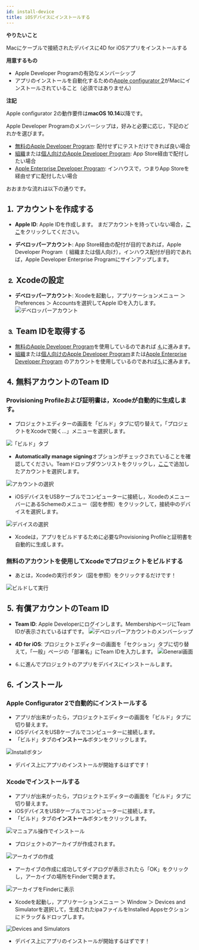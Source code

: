 ```yaml
---
id: install-device
title: iOSデバイスにインストールする
---
```


<div class = "objectives"> 

**やりたいこと**

Macにケーブルで接続されたデバイスに4D for iOSアプリをインストールする</div> <div class = "prerequisites"> 

**用意するもの**

* Apple Developer Programの有効なメンバーシップ
* アプリのインストールを自動化するための[Apple configurator 2](https://itunes.apple.com/us/app/apple-configurator-2/id1037126344)がMacにインストールされていること（必須ではありません）</div> <div class = "tips"> 

**注記**

Apple configurator 2の動作要件は**macOS 10.14**以降です。</div> 

Apple Developer Programのメンバーシップは，好みと必要に応じ，下記のどれかを選びます。

* [無料のApple Developer Program](free-developer-account.html): 配付せずにテストだけできれば良い場合
* [組織](register-apple-developer-program-organization.html)または[個人向けのApple Developer Program](register-apple-developer-program-individual.html): App Store経由で配付したい場合
* [Apple Enterprise Developer Program](register-apple-developer-enterprise-program.html): インハウスで，つまりApp Storeを経由せずに配付したい場合

おおまかな流れは以下の通りです。

## ⒈ アカウントを作成する

* **Apple ID**: Apple IDを作成します。 まだアカウントを持っていない場合，[ここ](https://appleid.apple.com/account#!&page=create)をクリックしてください。

* **デベロッパーアカウント**: App Store経由の配付が目的であれば，Apple Developer Program（ 組織または個人向け），インハウス配付が目的であれば，Apple Developer Enterprise Programにサインアップします。

## ⒉ Xcodeの設定

* **デベロッパーアカウント**: Xcodeを起動し，アプリケーションメニュー ＞ Preferences ＞ Accountsを選択してApple IDを入力します。 ![デベロッパーアカウント](assets/en/test-build/Developer-Account-4D-for-iOS.png) 

## ⒊ Team IDを取得する

* [無料のApple Developer Program](free-developer-account.html)を使用しているのであれば [⒋](#step-4-team-id-for-free-account)に進みます。
* [組織](register-apple-developer-program-organization.html)または[個人向けのApple Developer Program](register-apple-developer-program-individual.html)または[Apple Enterprise Developer Program](register-apple-developer-enterprise-program.html) のアカウントを使用しているのであれば[⒌](#step-5-team-id-for-paid-subscription-account)に進みます。

## ⒋ 無料アカウントのTeam ID

### Provisioning Profileおよび証明書は，Xcodeが自動的に生成します。

* プロジェクトエディターの画面を「ビルド」タブに切り替えて，「プロジェクトをXcodeで開く…」メニューを選択します。

![「ビルド」タブ](assets/en/test-build/Open-your-project-Xcode-4D-for-iOS.png)

* **Automatically manage signing**オプションがチェックされていることを確認してください。Teamドロップダウンリストをクリックし，[ここ](free-developer-account.html)で追加したアカウントを選択します。

![アカウントの選択](assets/en/test-build/account-Selection-Free-Account.png)

* iOSデバイスをUSBケーブルでコンピューターに接続し，XcodeのメニューバーにあるSchemeのメニュー（図を参照）をクリックして，接続中のデバイスを選択します。

![デバイスの選択](assets/en/test-build/select-device-Free-Account.png)

* Xcodeは，アプリをビルドするために必要なProvisioning Profileと証明書を自動的に生成します。

### 無料のアカウントを使用してXcodeでプロジェクトをビルドする

* あとは，Xcodeの実行ボタン（図を参照）をクリックするだけです！

![ビルドして実行](assets/en/test-build/Build-Run-Free-Account.png)

## ⒌ 有償アカウントのTeam ID

* **Team ID**: Apple Developerにログインします。MembershipページにTeam IDが表示されているはずです。 ![デベロッパーアカウントのメンバーシップ](assets/en/test-build/Team-ID-4D-for-iOS.png)

* **4D for iOS**: プロジェクトエディターの画面を「セクション」タブに切り替えて，「一般」ページの「部署名」にTeam IDを入力します。 ![General画面](assets/en/test-build/Team-ID-General-Section-4D-for-iOS.png)

* ⒍に進んでプロジェクトのアプリをデバイスにインストールします。

## ⒍ インストール

### Apple Configurator 2で自動的にインストールする

* アプリが出来がったら，プロジェクトエディターの画面を「ビルド」タブに切り替えます。
* iOSデバイスをUSBケーブルでコンピューターに接続します。
* 「ビルド」タブの**インストール**ボタンをクリックします。

![Installボタン](assets/en/test-build/Install-button-build-tab-4D-for-iOS.png)

* デバイス上にアプリのインストールが開始するはずです！

### Xcodeでインストールする

* アプリが出来がったら，プロジェクトエディターの画面を「ビルド」タブに切り替えます。
* iOSデバイスをUSBケーブルでコンピューターに接続します。
* 「ビルド」タブの**インストール**ボタンをクリックします。

![マニュアル操作でインストール](assets/en/test-build/Manual-installation-4D-for-iOS.png)

* プロジェクトのアーカイブが作成されます。

![アーカイブの作成](assets/en/test-build/Archive-creation.png)

* アーカイブの作成に成功してダイアログが表示されたら「OK」をクリックし，アーカイブの場所をFinderで開きます。

![アーカイブをFinderに表示](assets/en/test-build/Reveal-archive-in-Finder.png)

* Xcodeを起動し，アプリケーションメニュー ＞ Window ＞ Devices and Simulatorを選択して，生成されたipaファイルをInstalled Appsセクションにドラッグ＆ドロップします。

![Devices and Simulators](assets/en/test-build/Devices-and-Simulators-4D-for-iOS.png)

* デバイス上にアプリのインストールが開始するはずです！